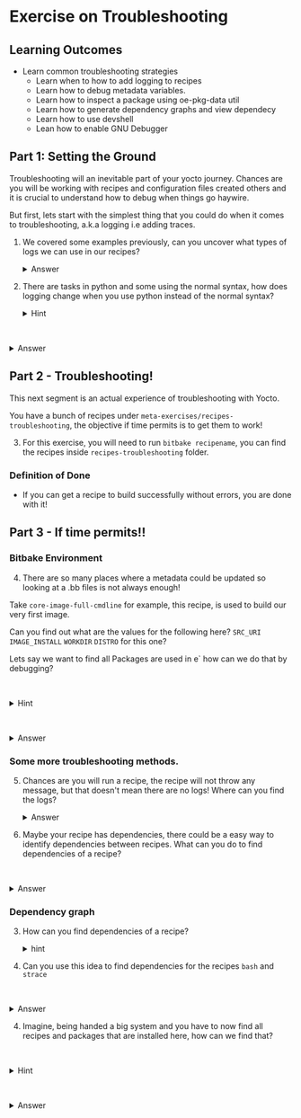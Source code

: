 # Exercise on Troubleshooting
## Learning Outcomes 

* Learn common troubleshooting strategies
	* Learn when to how to add logging to recipes 
	*  Learn how to debug metadata variables.
	*  Learn how to inspect a package using oe-pkg-data util 
	*  Learn how to generate dependency graphs and view dependecy  
	* Learn how to use devshell
	* Lean how to enable GNU Debugger

## Part 1: Setting the Ground

Troubleshooting will an inevitable part of your yocto journey. Chances are you will be working with recipes and configuration files created others and it is crucial to understand how to debug when things go haywire.


But first, lets start with the simplest thing that you could do when it comes to troubleshooting, a.k.a logging i.e adding traces. 

1. We covered some examples previously, can you uncover what types of logs  we can use in our recipes?
   <details>
   <summary>Answer</summary>
    `bberror, bbfatal, bbwarn, bbnote,bbplain, bbdebug`

   </details>

2. There are tasks in python and some using the normal syntax, how does logging change when you use python instead of the normal syntax?
   <details>
   <summary>Hint</summary>
    its a minor difference

   </details>

   <details>
   <summary>Answer</summary>
    `bberror, bbfatal, bbwarn, bbnote,bbplain, bbdebug` is used in shell functions, however
    python uses 'bb.error() bb.fatal()' and so on.
   </details>



## Part 2 - Troubleshooting!

This next segment is an actual experience of troubleshooting with Yocto.

You have a bunch of recipes under `meta-exercises/recipes-troubleshooting`, the objective if time permits is to get them to work!

3. For this exercise, you will need to run `bitbake recipename`, you can find the recipes inside `recipes-troubleshooting` folder.

### Definition of Done
* If you can get a recipe to build successfully without errors, you are done with it!


## Part 3 - If time permits!!


### Bitbake Environment
4. There are so many places where a metadata could be updated so looking at a .bb files is not always enough!    

Take `core-image-full-cmdline` for example, this recipe, is used to build our very first image. 

Can you find out what are the values for the following here?
`SRC_URI` `IMAGE_INSTALL` `WORKDIR` `DISTRO` for this one?

Lets say we want to find  all Packages  are used in e` how can we do that by debugging?

   <details>
   <summary>Hint</summary>
    Can we use the bitbake env?

   </details>

   <details>
   <summary>Answer</summary>
    `bitbake -e core-image-full-cmdline | grep "^IMAGE_INSTALL="`
    This would give us the package groups used! Similarly we can find the other Values.

   </details>



### Some more troubleshooting methods.

5. Chances are you will run a recipe, the recipe will not throw any message, but that doesn't mean there are no logs!  Where can you find the logs?
   <details>
   <summary>Answer</summary>
   we can find it under the tmp/work directory like this for example.
	   `/home/yocto/work/poky/poky/build/tmp/work/core2-64-poky-linux/firstrec/1.0/temp/log.do_compile.21507`

   </details>

6. Maybe your recipe has dependencies, there could be a easy way to identify dependencies between recipes. What can you do to find dependencies of a recipe?

   <details>
   <summary>Answer</summary>
   Explore the dependency graph!

   </details>


   ### Dependency graph
3. How can you find dependencies of a recipe? 
   <details>
   <summary>hint</summary>
   Explore the dependency graph!
   `bitbake -g -u taskexp_ncurses recipe_name`
   </details>

4. Can you use this idea to find dependencies for  the recipes `bash` and `strace`

   <details>
   <summary>Answer</summary>
   Explore the dependency graph!
   `bitbake -g -u taskexp_ncurses strace`
   `bitbake -g -u taskexp_ncurses bash`
   </details>



   4.  Imagine, being handed a big system and you have to now find all recipes and packages that  are installed  here, how can we find that?

   <details>
   <summary>Hint</summary>
    Maybe we covered something in the previous exercises!
   </details>


   <details>
   <summary>Answer</summary>
    `oe-pkg-data-util` can be used!

   </details>



<!-- ###  Adding Support for GDB 

* Finally, in yocto we can enable support for extra debugging, and one such use case is the GDB.
* Read the  `local.conf` and enable support for GDB.
* Build the `core-image-full-cmdline`, boot the image using `runqemu core-image-full-cmdline nographic` and try to run `gdb` in the shell when it boots in qemu. -->


<!-- ### Devshell

9.  Try to open the recipe "gcc" with devshell, the goal is to add a new file to this recipe and try to create a patch!
 -->

